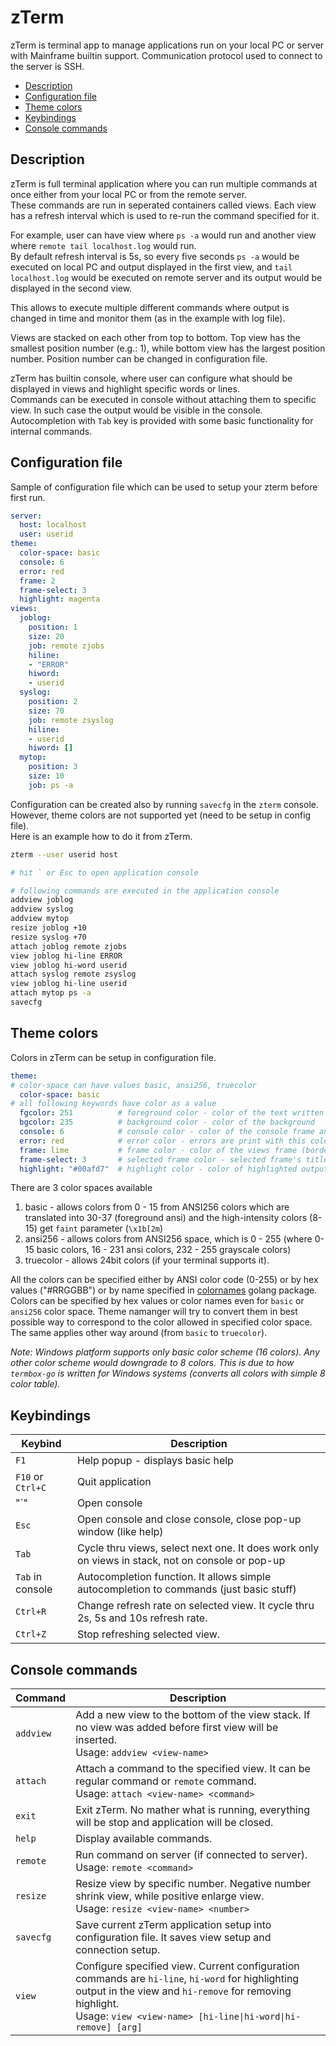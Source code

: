 # zTerm

zTerm is terminal app to manage applications run on your local PC or server with Mainframe builtin support.
Communication protocol used to connect to the server is SSH.    

- [Description](#description)
- [Configuration file](#configuration-file)
- [Theme colors](#theme-colors)
- [Keybindings](#keybindings)
- [Console commands](#console-commands)

## Description

zTerm is full terminal application where you can run multiple commands at once either from your local PC or from the remote server.    
These commands are run in seperated containers called views. Each view has a refresh interval which is used to re-run the command specified for it.    

For example, user can have view where `ps -a` would run and another view where `remote tail localhost.log` would run.    
By default refresh interval is 5s, so every five seconds `ps -a` would be executed on local PC and output displayed in the first view, 
and `tail localhost.log` would be executed on remote server and its output would be displayed in the second view.

This allows to execute multiple different commands where output is changed in time and monitor them (as in the example with log file).

Views are stacked on each other from top to bottom. Top view has the smallest position number (e.g.: 1), while bottom view has the largest position number.
Position number can be changed in configuration file.

zTerm has builtin console, where user can configure what should be displayed in views and highlight specific words or lines.    
Commands can be executed in console without attaching them to specific view. In such case the output would be visible in the console. 
Autocompletion with `Tab` key is provided with some basic functionality for internal commands.


## Configuration file

Sample of configuration file which can be used to setup your zterm before first run.

```yaml
server:
  host: localhost
  user: userid
theme:
  color-space: basic
  console: 6
  error: red
  frame: 2
  frame-select: 3
  highlight: magenta
views:
  joblog:
    position: 1
    size: 20
    job: remote zjobs
    hiline:
    - "ERROR"
    hiword:
    - userid
  syslog:
    position: 2
    size: 70
    job: remote zsyslog
    hiline:
    - userid
    hiword: []
  mytop:
    position: 3
    size: 10
    job: ps -a
```

Configuration can be created also by running `savecfg` in the `zterm` console. However, theme colors are not supported yet (need to be setup in config file).     
Here is an example how to do it from zTerm.

```bash
zterm --user userid host

# hit ` or Esc to open application console

# following commands are executed in the application console
addview joblog
addview syslog
addview mytop
resize joblog +10
resize syslog +70
attach joblog remote zjobs
view joblog hi-line ERROR
view joblog hi-word userid
attach syslog remote zsyslog
view joblog hi-line userid
attach mytop ps -a
savecfg
```

## Theme colors

Colors in zTerm can be setup in configuration file. 

```yaml
theme:
# color-space can have values basic, ansi256, truecolor
  color-space: basic
# all following keywords have color as a value
  fgcolor: 251          # foreground color - color of the text written
  bgcolor: 235          # background color - color of the background
  console: 6            # console color - color of the console frame and prompt
  error: red            # error color - errors are print with this color
  frame: lime           # frame color - color of the views frame (border) 
  frame-select: 3       # selected frame color - selected frame's title is printed with this color
  highlight: "#00afd7"  # highlight color - color of highlighted output specified in config or by command
```

There are 3 color spaces available
1. basic - allows colors from 0 - 15 from ANSI256 colors which are translated into 30-37 (foreground ansi) and the high-intensity colors (8-15) get `faint` parameter (`\x1b[2m`)
2. ansi256 - allows colors from ANSI256 space, which is 0 - 255 (where 0-15 basic colors, 16 - 231 ansi colors, 232 - 255 grayscale colors)
3. truecolor - allows 24bit colors (if your terminal supports it). 

All the colors can be specified either by ANSI color code (0-255) or by hex values ("#RRGGBB") or by name specified in [colornames](https://godoc.org/golang.org/x/image/colornames) golang package.     
Colors can be specified by hex values or color names even for `basic` or `ansi256` color space. Theme namanger will try to convert them in best possible way to correspond to the color allowed in specified color space. The same applies other way around (from `basic` to `truecolor`).

*Note: Windows platform supports only basic color scheme (16 colors). Any other color scheme would downgrade to 8 colors. This is due to how `termbox-go` is written for Windows systems (converts all colors with simple 8 color table).*

## Keybindings

Keybind | Description
---|---
`F1` | Help popup - displays basic help
`F10` or `Ctrl+C` | Quit application
"\`" | Open console 
`Esc` | Open console and close console, close pop-up window (like help)
`Tab` | Cycle thru views, select next one. It does work only on views in stack, not on console or pop-up
`Tab` in console | Autocompletion function. It allows simple autocompletion to commands (just basic stuff)
`Ctrl+R` | Change refresh rate on selected view. It cycle thru 2s, 5s and 10s refresh rate.
`Ctrl+Z` | Stop refreshing selected view.

## Console commands

Command | Description
--- | ---
`addview` | Add a new view to the bottom of the view stack. If no view was added before first view will be inserted.<br>Usage: `addview <view-name>`
`attach` | Attach a command to the specified view. It can be regular command or `remote` command. <br>Usage: `attach <view-name> <command>`
`exit` | Exit zTerm. No mather what is running, everything will be stop and application will be closed.
`help` | Display available commands.
`remote` | Run command on server (if connected to server).<br>Usage: `remote <command>`
`resize` | Resize view by specific number. Negative number shrink view, while positive enlarge view.<br>Usage: `resize <view-name> <number>`
`savecfg` | Save current zTerm application setup into configuration file. It saves view setup and connection setup.
`view` | Configure specified view. Current configuration commands are `hi-line`, `hi-word` for highlighting output in the view and `hi-remove` for removing highlight.<br>Usage: `view <view-name> [hi-line\|hi-word\|hi-remove] [arg]`
